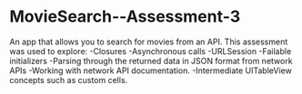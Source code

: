# MovieSearch--Assessment-3

An app that allows you to search for movies from an API. 
This assessment was used to explore: 
-Closures
-Asynchronous calls
-URLSession
-Failable initializers
-Parsing through the returned data in JSON format from network APIs
-Working with network API documentation.
-Intermediate UITableView concepts such as custom cells.





